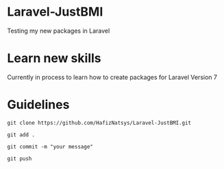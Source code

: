 # Laravel-JustBMI
Testing my new packages in Laravel

# Learn new skills
Currently in process to learn how to create packages for Laravel Version 7

# Guidelines
```
git clone https://github.com/HafizNatsys/Laravel-JustBMI.git
```
```
git add .
```
```
git commit -m "your message"
```
```
git push
```
